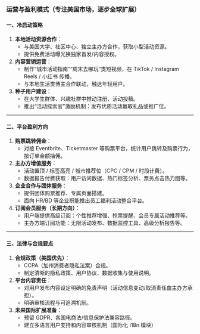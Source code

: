 ### 运营与盈利模式（专注美国市场，逐步全球扩展）

#### 一、冷启动策略

1. **本地活动资源合作**：
   - 与美国大学、社区中心、独立主办方合作，获取小型活动资源。
   - 提供免费活动曝光换独家首发/内容授权。
2. **内容营销运营**：
   - 制作“城市活动指南”“周末去哪玩”类短视频，在 TikTok / Instagram Reels / 小红书 传播。
   - 与本地生活类博主合作联动，触达年轻用户。
3. **种子用户建设**：
   - 在大学生群体、兴趣社群中推动注册、活动投稿。
   - 推出“活动探索官”激励机制：发布优质活动赢取礼品或推广位。

------

#### 二、平台盈利方向

1. **购票跳转佣金**：
   - 对接 Eventbrite、Ticketmaster 等购票平台，统计用户跳转及购票行为，按订单金额抽佣。
2. **主办方增值服务**：
   - 活动置顶 / 标签高亮 / 城市推荐位（CPC / CPM / 时段计费）。
   - 数据报告付费获取：用户访问数据、热门标签分析、票务点击热力图等。
3. **企业合作与团体服务**：
   - 提供团体购票推荐、专属页面搭建。
   - 面向 HR/BD 等企业职能推出员工福利活动整合平台。
4. **订阅会员服务（长期方向）**：
   - 用户端提供高级订阅：个性推荐增强、抢票提醒、会员专属活动推荐等。
   - 主办方端订阅功能：无限活动发布、数据监控工具、高级分析报告等。

------

#### 三、法律与合规要点

1. **合规政策（美国优先）**：
   - CCPA（加州消费者隐私法案）合规。
   - 制定清晰的隐私政策、用户协议、数据收集与使用说明。
2. **平台内容责任**：
   - 对用户发布内容设定明确的免责声明（活动信息变动/取消责任由主办方承担）。
   - 明确审核流程与可追溯机制。
3. **未来国际扩展准备**：
   - 预留 GDPR、各国电商法/信息保护法兼容路径。
   - 建立多语言用户支持和内容审核机制（国际化 i18n 模块）